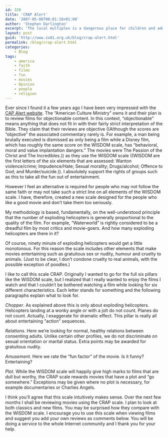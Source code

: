 ```yaml
---
id: 328
title: 'CRAP Alert'
date: '2007-05-08T08:01:18+01:00'
author: 'Stephen Darlington'
excerpt: 'The local multiplex is a dangerous place for children and adults alike. How can you know that a film is worth seeing? The Christian Community has the CAP Alert. I now introduce the CRAP Alert for everyone else.'
layout: post
guid: 'http://www.zx81.org.uk/blog/crap-alert.html'
permalink: /blog/crap-alert.html
categories:
    - Blog
tags:
    - america
    - faith
    - films
    - fun
    - movies
    - Opinion
    - people
    - religion
---
```


Ever since I found it a few years ago I have been very impressed with the [CAP Alert website](http://www.capalert.com/ "The Real Thing"). The “American Culture Ministry” owns it and their plan is to review films for objectionable content. In this context, “objectionable” means anything that does not fit in with their fairly strict interpretation of the Bible. They claim that their reviews are objective ((Although the scores are “objective” the associated commentary rarely is. For example, a man being brutally executed is dismissed as only being a film while a Disney film, which has roughly the same score on the WISDOM scale, has “behavioral, moral and value implantation dangers.” The movies were The Passion of the Christ and The Incredibles.)) as they use the WISDOM scale ((WISDOM are the first letters of the six elements that are assessed: Wanton violence/crime; Impudence/Hate; Sexual morality; Drugs/alcohol; Offence to God; and Murder/suicide.)). I absolutely support the rights of groups such as this to take all the fun out of entertainment.

However I feel an alternative is required for people who may not follow the same faith or may not take such a strict line on all elements of the WISDOM scale. I have, therefore, created a new scale designed for the people who like a good movie and don’t take them too seriously.

My methodology is based, fundamentally, on the well-understood principle that the number of exploding helicopters is generally proportional to the quality of the film. For example, “Waterworld” is rightly considered to be a dreadful film by most critics and movie-goers. And how many exploding helicopters are there in it?

Of course, ninety minute of exploding helicopters would get a little monotonous. For this reason the scale includes other elements that make movies entertaining such as gratuitous sex or nudity, humour and cruelty to animals. (Just to be clear, I don’t condone cruelty to real animals, with the possible exception of poodles.)

I like to call this scale CRAP. Originally I wanted to go for the full six pillars like the WISDOM scale, but I realized that I really wanted to enjoy the films I watch and that I couldn’t be bothered watching a film while looking for six different characteristics. Each letter stands for something and the following paragraphs explain what to look for.

*Chopper*. As explained above this is only about exploding helicopters. Helicopters landing at a wonky angle or with a jolt do not count. Planes do not count. Actually, I exaggerate for dramatic effect. This pillar is really all about entertaining “action” sequences.

*Relations*. Here we’re looking for normal, healthy relations between consenting adults. Unlike certain other profiles, we do not discriminate on sexual orientation or marital status. Extra points may be awarded for gratuitous nudity.

*Amusement*. Here we rate the “fun factor” of the movie. Is it funny? Entertaining?

*Plot*. While the WISDOM scale will happily give high marks to films that are dull but worthy, the CRAP scale rewards movies that have a plot and “go somewhere.” Exceptions may be given where no plot is necessary, for example documentaries or Charlies Angels.

I think you’ll agree that this scale intuitively makes sense. Over the next few months I shall be reviewing movies using the CRAP scale. I plan to look at both classics and new films. You may be surprised how they compare with the WISDOM scale. I encourage you to use this scale when viewing films and suggest you add your own reviews as comments below. You will be doing a service to the whole Internet community and I thank you for your help.